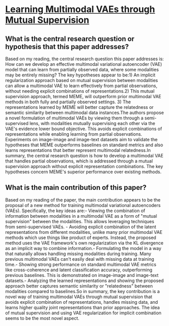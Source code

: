 # [Learning Multimodal VAEs through Mutual Supervision](https://arxiv.org/abs/2106.12570v3)

## What is the central research question or hypothesis that this paper addresses?

Based on my reading, the central research question this paper addresses is: How can we develop an effective multimodal variational autoencoder (VAE) model that can learn from partially observed data, where some modalities may be entirely missing? The key hypotheses appear to be:1) An implicit regularization approach based on mutual supervision between modalities can allow a multimodal VAE to learn effectively from partial observations, without needing explicit combinations of representations.2) This mutual supervision approach, termed MEME, will outperform prior multimodal VAE methods in both fully and partially observed settings. 3) The representations learned by MEME will better capture the relatedness or semantic similarity between multimodal data instances.The authors propose a novel formulation of multimodal VAEs by viewing them through a semi-supervised lens, with modalities mutually supervising each other via the VAE's evidence lower bound objective. This avoids explicit combinations of representations while enabling learning from partial observations. Experiments on image-image and image-text datasets aim to validate the hypotheses that MEME outperforms baselines on standard metrics and also learns representations that better represent multimodal relatedness.In summary, the central research question is how to develop a multimodal VAE that handles partial observations, which is addressed through a mutual supervision approach without explicit representation combinations. The key hypotheses concern MEME's superior performance over existing methods.


## What is the main contribution of this paper?

Based on my reading of the paper, the main contribution appears to be the proposal of a new method for training multimodal variational autoencoders (VAEs). Specifically, the key ideas are:- Viewing the combination of information between modalities in a multimodal VAE as a form of "mutual supervision" between the modalities. This allows leveraging techniques from semi-supervised VAEs. - Avoiding explicit combination of the latent representations from different modalities, unlike many prior multimodal VAE methods which use things like product of experts. Instead, the proposed method uses the VAE framework's own regularization via the KL divergence as an implicit way to combine information.- Formulating the model in a way that naturally allows handling missing modalities during training. Many previous multimodal VAEs can't easily deal with missing data at training time.- Showing strong performance on standard multimodal VAE metrics like cross-coherence and latent classification accuracy, outperforming previous baselines. This is demonstrated on image-image and image-text datasets.- Analyzing the learned representations and showing the proposed approach better captures semantic similarity or "relatedness" between modalities compared to baselines.So in summary, the key contribution is a novel way of training multimodal VAEs through mutual supervision that avoids explicit combination of representations, handles missing data, and learns higher quality joint representations than prior approaches. The idea of mutual supervision and using VAE regularization for implicit combination seems to be the most novel aspect.
